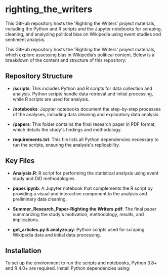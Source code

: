 # righting_the_writers
This GitHub repository hosts the 'Righting the Writers' project materials, including the Python and R scripts and the Jupyter notebooks for scraping, cleaning, and analyzing political bias on Wikipedia using event studies and sentiment analysis.

This GitHub repository hosts the 'Righting the Writers' project materials, which explore assessing bias in Wikipedia’s political content. Below is a breakdown of the content and structure of this repository:

## Repository Structure

- **/scripts**: This includes Python and R scripts for data collection and analysis. Python scripts handle data retrieval and initial processing, while R scripts are used for  analysis.

- **/notebooks**: Jupyter notebooks document the step-by-step processes of the analyses, including data cleaning and exploratory data analysis.

- **/papers**: This folder contains the final research paper in PDF format, which details the study's findings and methodology.

- **requirements.txt**: This file lists all Python dependencies necessary to run the scripts, ensuring the analysis's replicability.

## Key Files

- **Analysis.R**: R script for performing the statistical analysis using event study and DiD methodologies.
  
- **paper.ipynb**: A Jupyter notebook that complements the R script by providing a visual and interactive component to the analysis and preliminary data cleaning.
  
- **Summer_Research_Paper-Righting the Writers.pdf**: The final paper summarizing the study's motivation, methodology, results, and implications.
  
- **get_articles.py & analyze.py**: Python scripts used for scraping Wikipedia data and initial data processing.

## Installation

To set up the environment to run the scripts and notebooks, Python 3.8+ and R 4.0+ are required. Install Python dependencies using:


